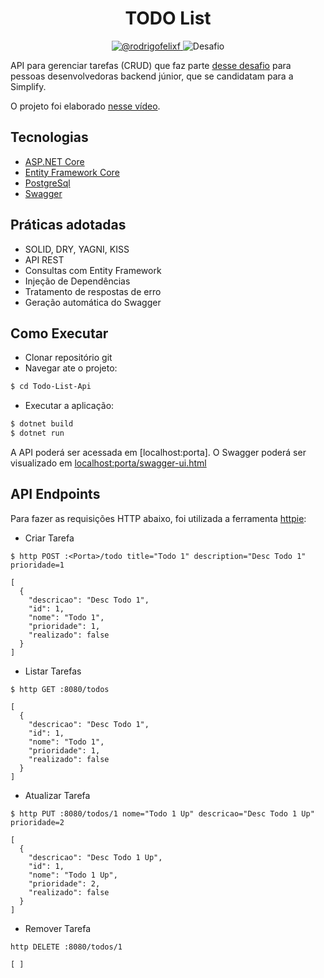<h1 align="center">
  TODO List
</h1>

<p align="center">
 <a href="https://www.linkedin.com/in/rodrigofelixf/" target="_blank">
    <img src="https://img.shields.io/static/v1?label=Linkedin&message=@rodrigofelixf&color=8257E5&labelColor=000000" alt="@rodrigofelixf" />
</a>
 <img src="https://img.shields.io/static/v1?label=Tipo&message=Desafio&color=8257E5&labelColor=000000" alt="Desafio" />
</p>

API para gerenciar tarefas (CRUD) que faz parte [desse desafio](https://github.com/simplify-liferay/desafio-junior-backend-simplify) para pessoas desenvolvedoras backend júnior, que se candidatam para a Simplify.

O projeto foi elaborado [nesse vídeo](https://youtu.be/IjProDV001o).

## Tecnologias
 
- [ASP.NET Core](https://learn.microsoft.com/pt-br/aspnet/core)
- [Entity Framework Core](https://learn.microsoft.com/pt-br/ef/core/)
- [PostgreSql](https://www.postgresql.org/docs/)
- [Swagger](https://swagger.io/docs/)


## Práticas adotadas

- SOLID, DRY, YAGNI, KISS
- API REST
- Consultas com Entity Framework
- Injeção de Dependências
- Tratamento de respostas de erro
- Geração automática do Swagger

## Como Executar

- Clonar repositório git
- Navegar ate o projeto:
```bash
$ cd Todo-List-Api
```
- Executar a aplicação:
```bash
$ dotnet build
$ dotnet run
```

A API poderá ser acessada em [localhost:porta].
O Swagger poderá ser visualizado em [localhost:porta/swagger-ui.html](http://localhost:porta/swagger-ui.html)

## API Endpoints

Para fazer as requisições HTTP abaixo, foi utilizada a ferramenta [httpie](https://httpie.io):

- Criar Tarefa 
```
$ http POST :<Porta>/todo title="Todo 1" description="Desc Todo 1" prioridade=1

[
  {
    "descricao": "Desc Todo 1",
    "id": 1,
    "nome": "Todo 1",
    "prioridade": 1,
    "realizado": false
  }
]
```

- Listar Tarefas
```
$ http GET :8080/todos

[
  {
    "descricao": "Desc Todo 1",
    "id": 1,
    "nome": "Todo 1",
    "prioridade": 1,
    "realizado": false
  }
]
```

- Atualizar Tarefa
```
$ http PUT :8080/todos/1 nome="Todo 1 Up" descricao="Desc Todo 1 Up" prioridade=2

[
  {
    "descricao": "Desc Todo 1 Up",
    "id": 1,
    "nome": "Todo 1 Up",
    "prioridade": 2,
    "realizado": false
  }
]
```

- Remover Tarefa
```
http DELETE :8080/todos/1

[ ]
```
